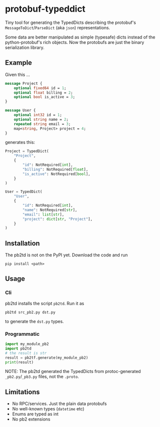 # protobuf-typeddict

Tiny tool for generating the TypedDicts describing the protobuf's `MessageToDict`/`ParseDict` (aka `json`) representations.

Some data are better manipulated as simple (typesafe) dicts instead of the python-protobuf's rich objects. Now the protobufs are just the binary serialization library.

## Example

Given this ...

```protobuf
message Project {
    optional fixed64 id = 1;
    optional float billing = 2;
    optional bool is_active = 3;
}

message User {
    optional int32 id = 1;
    optional string name = 2;
    repeated string email = 3;
    map<string, Project> project = 4;
}
```

generates this:

```python
Project = TypedDict(
    "Project",
    {
        "id": NotRequired[int],
        "billing": NotRequired[float],
        "is_active": NotRequired[bool],
    }
)

User = TypedDict(
    "User",
    {
        "id": NotRequired[int],
        "name": NotRequired[str],
        "email": list[str],
        "project": dict[str, "Project"],
    }
)
```

## Installation

The pb2td is not on the PyPI yet.
Download the code and run

```shell
pip install <path>
```

## Usage

### Cli

pb2td installs the script `pb2td`. Run it as

```shell
pb2td src_pb2.py dst.py
```

to generate the `dst.py` types.

### Programmatic

```python
import my_module_pb2
import pb2td
# the result is str
result = pb2tf.generate(my_module_pb2)
print(result)
```

NOTE: The pb2td generated the TypedDicts from protoc-generated `_pb2.py`/`_pb3.py` files, not the `.proto`.

## Limitations

- No RPC/services. Just the plain data protobufs
- No well-known types (`datetime` etc)
- Enums are typed as int
- No pb2 extensions
